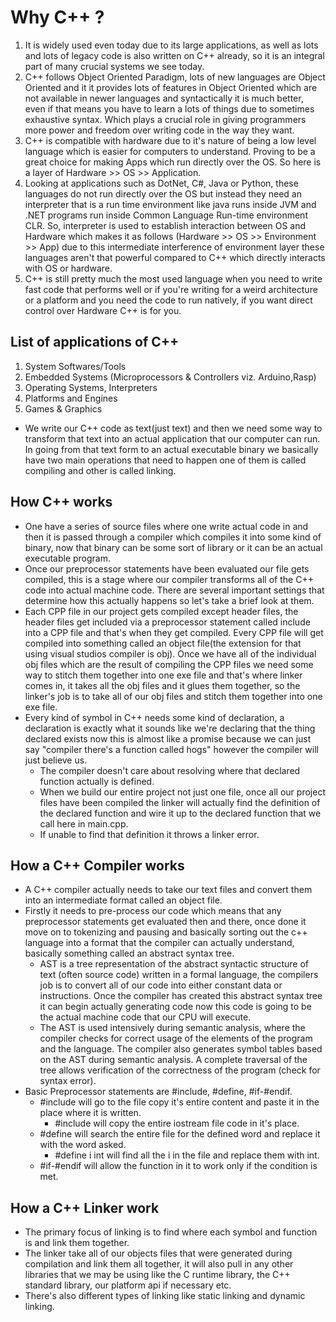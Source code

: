 # Why C++ ?

1. It is widely used even today due to its large applications, as well as lots and lots of legacy code is also written on C++ already, so it is an integral part of many crucial systems we see today.
2. C++ follows Object Oriented Paradigm, lots of new languages are Object Oriented and it it provides lots of features in Object Oriented which are not available in newer languages and syntactically it is much better, even if that means you have to learn a lots of things due to sometimes exhaustive syntax. Which plays a crucial role in giving programmers more power and freedom over writing code in the way they want.
3. C++ is compatible with hardware due to it's nature of being a low level language which is easier for computers to understand. Proving to be a great choice for making Apps which run directly over the OS. So here is a layer of Hardware >> OS >> Application.
4. Looking at applications such as DotNet, C#, Java or Python, these languages do not run directly over the OS but instead they need an interpreter that is a run time environment like java runs inside JVM and .NET programs run inside Common Language Run-time environment CLR.
   So, interpreter is used to establish interaction between OS and Hardware which makes it as follows (Hardware >> OS >> Environment >> App) due to this intermediate interference of environment layer these languages aren't that powerful compared to C++ which directly interacts with OS or hardware.
5. C++ is still pretty much the most used language when you need to write fast code that performs well or if you're writing for a weird architecture or a platform and you need the code to run natively, if you want direct control over Hardware C++ is for you.

## List of applications of C++

1. System Softwares/Tools
2. Embedded Systems (Microprocessors & Controllers viz. Arduino,Rasp)
3. Operating Systems, Interpreters
4. Platforms and Engines
5. Games & Graphics

- We write our C++ code as text(just text) and then we need some way to transform that text into an actual application that our computer can run. In going from that text form to an actual executable binary we basically have two main operations that need to happen one of them is called compiling and other is called linking.

## How C++ works

- One have a series of source files where one write actual code in and then it is passed through a compiler which compiles it into some kind of binary, now that binary can be some sort of library or it can be an actual executable program.
- Once our preprocessor statements have been evaluated our file gets compiled, this is a stage where our compiler transforms all of the C++ code into actual machine code. There are several important settings that determine how this actually happens so let's take a brief look at them.
- Each CPP file in our project gets compiled except header files, the header files get included via a preprocessor statement called include into a CPP file and that's when they get compiled. Every CPP file will get compiled into something called an object file(the extension for that using visual studios compiler is obj). Once we have all of the individual obj files which are the result of compiling the CPP files we need some way to stitch them together into one exe file and that's where linker comes in, it takes all the obj files and it glues them together, so the linker's job is to take all of our obj files and stitch them together into one exe file.
- Every kind of symbol in C++ needs some kind of declaration, a declaration is exactly what it sounds like we're declaring that the thing declared exists now this is almost like a promise because we can just say "compiler there's a function called hogs" however the compiler will just believe us.
  - The compiler doesn't care about resolving where that declared function actually is defined.
  - When we build our entire project not just one file, once all our project files have been compiled the linker will actually find the definition of the declared function and wire it up to the declared function that we call here in main.cpp.
  - If unable to find that definition it throws a linker error.

## How a C++ Compiler works

- A C++ compiler actually needs to take our text files and convert them into an intermediate format called an object file.
- Firstly it needs to pre-process our code which means that any preprocessor statements get evaluated then and there, once done it move on to tokenizing and pausing and basically sorting out the c++ language into a format that the compiler can actually understand, basically something called an abstract syntax tree.
  - AST is a tree representation of the abstract syntactic structure of text (often source code) written in a formal language, the compilers job is to convert all of our code into either constant data or instructions. Once the compiler has created this abstract syntax tree it can begin actually generating code now this code is going to be the actual machine code that our CPU will execute.
  - The AST is used intensively during semantic analysis, where the compiler checks for correct usage of the elements of the program and the language. The compiler also generates symbol tables based on the AST during semantic analysis. A complete traversal of the tree allows verification of the correctness of the program (check for syntax error).
- Basic Preprocessor statements are #include, #define, #if-#endif.
  - #include will go to the file copy it's entire content and paste it in the place where it is written.
    - #include <iostream> will copy the entire iostream file code in it's place.
  - #define will search the entire file for the defined word and replace it with the word asked.
    - #define i int will find all the i in the file and replace them with int.
  - #if-#endif will allow the function in it to work only if the condition is met.

## How a C++ Linker work

- The primary focus of linking is to find where each symbol and function is and link them together.
- The linker take all of our objects files that were generated during compilation and link them all together, it will also pull in any other libraries that we may be using like the C runtime library, the C++ standard library, our platform api if necessary etc.
- There's also different types of linking like static linking and dynamic linking.
